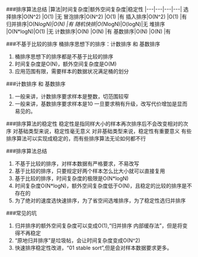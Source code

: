 ###排序算法总结
|算法|时间复杂度|额外空间复杂度|稳定性
|---|---|---|---|
选择排序|O(N^2)   |O(1)   |无
冒泡排序|O(N^2)   |O(1)   |有
插入排序|O(N^2)   |O(1)   |有
归并排序|O(N*logN)|O(N)   |有
随机快排|O(N*logN)|O(logN)|无
堆排序 |O(N*logN)|O(1)   |无
计数排序|O(N)    |O(N)   |有
基数排序|O(N)    |O(N)   |有

###不基于比较的排序
桶排序思想下的排序：计数排序 和 基数排序
1. 桶排序思想下的排序都是不基于比较的排序
2. 时间复杂度是O(N)，额外空间复杂度是O(M)
3. 应用范围有限，需要样本的数据状况满足桶的划分

###计数排序 和 基数排序
1. 一般来讲，计数排序要求样本是整数，切范围较窄
2. 一般来讲，基数排序要求样本是10
一旦要求稍有升级，改写代价增加是显而易见的。

###排序算法的稳定性
稳定性是指同样大小的样本再次排序后不会改变相对的次序
对基础类型来说，稳定性毫无意义
对非基础类型来说，稳定性有重要意义
有些排序算法可以实现成稳定的，而有些排序算法无论如何都不行

###排序算法总结
1. 不基于比较的排序，对样本数据有严格要求，不易改写
2. 基于比较的排序，只要规定好两个样本怎么比大小就可以直接复用
3. 基于比较的排序，时间复杂度的极限是O(N*logN)
4. 时间复杂度O(N*logN)，额外空间复杂度低于O(N)，且稳定的比较的排序是不存在的
5. 为了绝对的速度选快速排序，为了省空间选堆排序，为了稳定性选归并排序

###常见的坑
1. 归并排序的额外空间复杂度可以变成O(1),“归并排序 内部缓存法”，但是将变得不再稳定
2. “原地归并排序”是垃圾帖，会让时间复杂度变成O(N^2)
3. 快速排序稳定性改进，“01 stable sort”,但是会对样本数据要求更多。